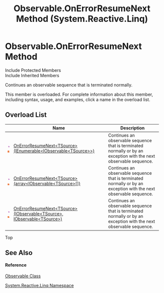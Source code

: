 ﻿---
title: Observable.OnErrorResumeNext Method  (System.Reactive.Linq)
TOCTitle: OnErrorResumeNext Method
ms:assetid: Overload:System.Reactive.Linq.Observable.OnErrorResumeNext
ms:mtpsurl: https://msdn.microsoft.com/en-us/library/system.reactive.linq.observable.onerrorresumenext(v=VS.103)
ms:contentKeyID: 36069279
ms.date: 06/28/2011
mtps_version: v=VS.103
f1_keywords:
- System.Reactive.Linq.Observable.OnErrorResumeNext
- System.Reactive.Linq.Observable.OnErrorResumeNext``1
dev_langs:
- CSharp
- JScript
- VB
- FSharp
---

# Observable.OnErrorResumeNext Method

Include Protected Members  
Include Inherited Members  

Continues an observable sequence that is terminated normally.

This member is overloaded. For complete information about this member, including syntax, usage, and examples, click a name in the overload list.

## Overload List

<table>
<thead>
<tr class="header">
<th> </th>
<th>Name</th>
<th>Description</th>
</tr>
</thead>
<tbody>
<tr class="odd">
<td><img src="images\Hh303103.pubmethod(en-us,VS.103).gif" title="Public method" alt="Public method" /><img src="images\Hh244319.static(en-us,VS.103).gif" title="Static member" alt="Static member" /></td>
<td><a href="https://msdn.microsoft.com/en-us/library/m:system.reactive.linq.observable.onerrorresumenext%60%601(system.collections.generic.ienumerable%7bsystem.iobservable%7b%60%600%7d%7d)(v=VS.103)">OnErrorResumeNext&lt;TSource&gt;(IEnumerable&lt;IObservable&lt;TSource&gt;&gt;)</a></td>
<td>Continues an observable sequence that is terminated normally or by an exception with the next observable sequence.</td>
</tr>
<tr class="even">
<td><img src="images\Hh303103.pubmethod(en-us,VS.103).gif" title="Public method" alt="Public method" /><img src="images\Hh244319.static(en-us,VS.103).gif" title="Static member" alt="Static member" /></td>
<td><a href="https://msdn.microsoft.com/en-us/library/m:system.reactive.linq.observable.onerrorresumenext%60%601(system.iobservable%7b%60%600%7d%5b%5d)(v=VS.103)">OnErrorResumeNext&lt;TSource&gt;(array&lt;IObservable&lt;TSource&gt;[])</a></td>
<td>Continues an observable sequence that is terminated normally or by an exception with the next observable sequence.</td>
</tr>
<tr class="odd">
<td><img src="images\Hh303103.pubmethod(en-us,VS.103).gif" title="Public method" alt="Public method" /><img src="images\Hh244319.static(en-us,VS.103).gif" title="Static member" alt="Static member" /></td>
<td><a href="https://msdn.microsoft.com/en-us/library/m:system.reactive.linq.observable.onerrorresumenext%60%601(system.iobservable%7b%60%600%7d%2csystem.iobservable%7b%60%600%7d)(v=VS.103)">OnErrorResumeNext&lt;TSource&gt;(IObservable&lt;TSource&gt;, IObservable&lt;TSource&gt;)</a></td>
<td>Continues an observable sequence that is terminated normally or by an exception with the next observable sequence.</td>
</tr>
</tbody>
</table>

Top

## See Also

#### Reference

[Observable Class](hh244252\(v=vs.103\).md)

[System.Reactive.Linq Namespace](hh211929\(v=vs.103\).md)

